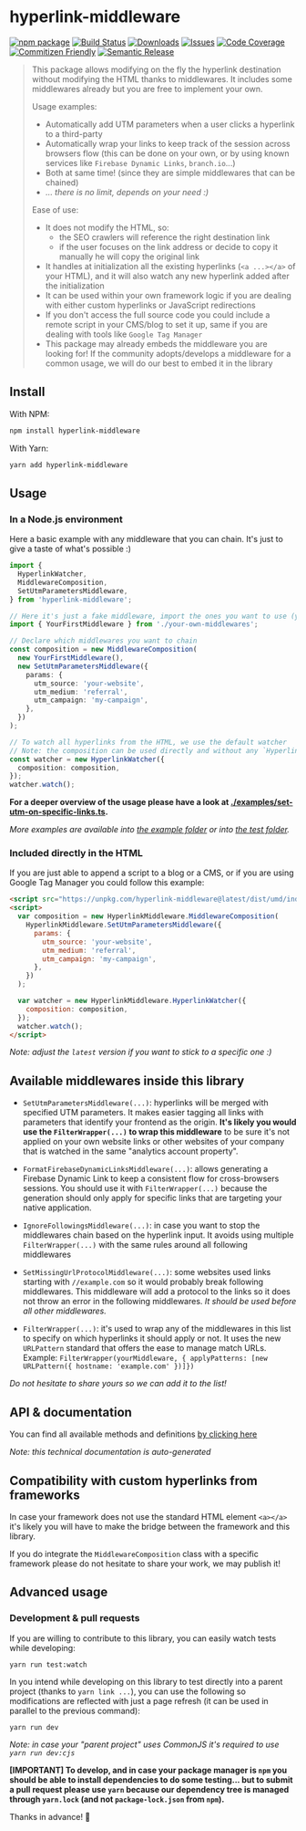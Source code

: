 # hyperlink-middleware

[![npm package][npm-img]][npm-url]
[![Build Status][build-img]][build-url]
[![Downloads][downloads-img]][downloads-url]
[![Issues][issues-img]][issues-url]
[![Code Coverage][codecov-img]][codecov-url]
[![Commitizen Friendly][commitizen-img]][commitizen-url]
[![Semantic Release][semantic-release-img]][semantic-release-url]

> This package allows modifying on the fly the hyperlink destination without modifying the HTML thanks to middlewares. It includes some middlewares already but you are free to implement your own.
>
> Usage examples:
>
> - Automatically add UTM parameters when a user clicks a hyperlink to a third-party
> - Automatically wrap your links to keep track of the session across browsers flow (this can be done on your own, or by using known services like `Firebase Dynamic Links`, `branch.io`...)
> - Both at same time! (since they are simple middlewares that can be chained)
> - _... there is no limit, depends on your need :)_
>
> Ease of use:
>
> - It does not modify the HTML, so:
>   - the SEO crawlers will reference the right destination link
>   - if the user focuses on the link address or decide to copy it manually he will copy the original link
> - It handles at initialization all the existing hyperlinks (`<a ...></a>` of your HTML), and it will also watch any new hyperlink added after the initialization
> - It can be used within your own framework logic if you are dealing with either custom hyperlinks or JavaScript redirections
> - If you don't access the full source code you could include a remote script in your CMS/blog to set it up, same if you are dealing with tools like `Google Tag Manager`
> - This package may already embeds the middleware you are looking for! If the community adopts/develops a middleware for a common usage, we will do our best to embed it in the library

## Install

With NPM:

```bash
npm install hyperlink-middleware
```

With Yarn:

```bash
yarn add hyperlink-middleware
```

## Usage

### In a Node.js environment

Here a basic example with any middleware that you can chain. It's just to give a taste of what's possible :)

```ts
import {
  HyperlinkWatcher,
  MiddlewareComposition,
  SetUtmParametersMiddleware,
} from 'hyperlink-middleware';

// Here it's just a fake middleware, import the ones you want to use (you can create your own)
import { YourFirstMiddleware } from './your-own-middlewares';

// Declare which middlewares you want to chain
const composition = new MiddlewareComposition(
  new YourFirstMiddleware(),
  new SetUtmParametersMiddleware({
    params: {
      utm_source: 'your-website',
      utm_medium: 'referral',
      utm_campaign: 'my-campaign',
    },
  })
);

// To watch all hyperlinks from the HTML, we use the default watcher
// Note: the composition can be used directly and without any `HyperlinkWatcher` instance if you don't want to watch HTML hyperlinks, you could use for example `const transformedLink = composition.applyToLink('https://example.com')`
const watcher = new HyperlinkWatcher({
  composition: composition,
});
watcher.watch();
```

**For a deeper overview of the usage please have a look at [./examples/set-utm-on-specific-links.ts](./examples/set-utm-on-specific-links.ts).**

_More examples are available into [the example folder](examples/) or into [the test folder](examples/)._

### Included directly in the HTML

If you are just able to append a script to a blog or a CMS, or if you are using Google Tag Manager you could follow this example:

```html
<script src="https://unpkg.com/hyperlink-middleware@latest/dist/umd/index.min.js"></script>
<script>
  var composition = new HyperlinkMiddleware.MiddlewareComposition(
    HyperlinkMiddleware.SetUtmParametersMiddleware({
      params: {
        utm_source: 'your-website',
        utm_medium: 'referral',
        utm_campaign: 'my-campaign',
      },
    })
  );

  var watcher = new HyperlinkMiddleware.HyperlinkWatcher({
    composition: composition,
  });
  watcher.watch();
</script>
```

_Note: adjust the `latest` version if you want to stick to a specific one :)_

## Available middlewares inside this library

- `SetUtmParametersMiddleware(...)`: hyperlinks will be merged with specified UTM parameters. It makes easier tagging all links with parameters that identify your frontend as the origin. **It's likely you would use the `FilterWrapper(...)` to wrap this middleware** to be sure it's not applied on your own website links or other websites of your company that is watched in the same "analytics account property".

- `FormatFirebaseDynamicLinksMiddleware(...)`: allows generating a Firebase Dynamic Link to keep a consistent flow for cross-browsers sessions. You should use it with `FilterWrapper(...)` because the generation should only apply for specific links that are targeting your native application.

- `IgnoreFollowingsMiddleware(...)`: in case you want to stop the middlewares chain based on the hyperlink input. It avoids using multiple `FilterWrapper(...)` with the same rules around all following middlewares

- `SetMissingUrlProtocolMiddleware(...)`: some websites used links starting with `//example.com` so it would probably break following middlewares. This middleware will add a protocol to the links so it does not throw an error in the following middlewares. _It should be used before all other middlewares._

- `FilterWrapper(...)`: it's used to wrap any of the middlewares in this list to specify on which hyperlinks it should apply or not. It uses the new `URLPattern` standard that offers the ease to manage match URLs. Example: `FilterWrapper(yourMiddleware, { applyPatterns: [new URLPattern({ hostname: 'example.com' })]})`

_Do not hesitate to share yours so we can add it to the list!_

## API & documentation

You can find all available methods and definitions [by clicking here](docs/TYPINGS.md)

_Note: this technical documentation is auto-generated_

## Compatibility with custom hyperlinks from frameworks

In case your framework does not use the standard HTML element `<a></a>` it's likely you will have to make the bridge between the framework and this library.

If you do integrate the `MiddlewareComposition` class with a specific framework please do not hesitate to share your work, we may publish it!

## Advanced usage

### Development & pull requests

If you are willing to contribute to this library, you can easily watch tests while developing:

```bash
yarn run test:watch
```

In you intend while developing on this library to test directly into a parent project (thanks to `yarn link ...`), you can use the following so modifications are reflected with just a page refresh (it can be used in parallel to the previous command):

```
yarn run dev
```

_Note: in case your "parent project" uses CommonJS it's required to use `yarn run dev:cjs`_

**[IMPORTANT] To develop, and in case your package manager is `npm` you should be able to install dependencies to do some testing... but to submit a pull request please use `yarn` because our dependency tree is managed through `yarn.lock` (and not `package-lock.json` from `npm`).**

Thanks in advance! 🚀

[build-img]: https://github.com/sneko/hyperlink-middleware/actions/workflows/release.yml/badge.svg
[build-url]: https://github.com/sneko/hyperlink-middleware/actions/workflows/release.yml
[downloads-img]: https://img.shields.io/npm/dt/hyperlink-middleware
[downloads-url]: https://www.npmtrends.com/hyperlink-middleware
[npm-img]: https://img.shields.io/npm/v/hyperlink-middleware
[npm-url]: https://www.npmjs.com/package/hyperlink-middleware
[issues-img]: https://img.shields.io/github/issues/sneko/hyperlink-middleware
[issues-url]: https://github.com/sneko/hyperlink-middleware/issues
[codecov-img]: https://codecov.io/gh/sneko/hyperlink-middleware/branch/main/graph/badge.svg
[codecov-url]: https://codecov.io/gh/sneko/hyperlink-middleware
[semantic-release-img]: https://img.shields.io/badge/%20%20%F0%9F%93%A6%F0%9F%9A%80-semantic--release-e10079.svg
[semantic-release-url]: https://github.com/semantic-release/semantic-release
[commitizen-img]: https://img.shields.io/badge/commitizen-friendly-brightgreen.svg
[commitizen-url]: http://commitizen.github.io/cz-cli/
